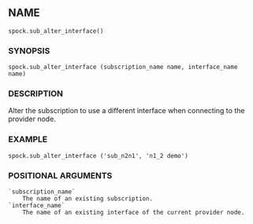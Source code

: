 ## NAME

`spock.sub_alter_interface()`

### SYNOPSIS
    
`spock.sub_alter_interface (subscription_name name, interface_name name)`
 
### DESCRIPTION

Alter the subscription to use a different interface when connecting to the provider node.

### EXAMPLE

`spock.sub_alter_interface ('sub_n2n1', 'n1_2 demo')`
 
### POSITIONAL ARGUMENTS
    `subscription_name`
        The name of an existing subscription.
    `interface_name`
        The name of an existing interface of the current provider node.
